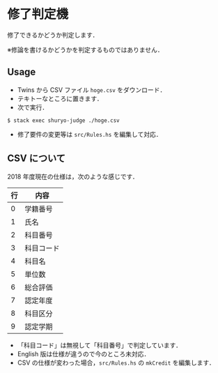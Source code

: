 # 修了判定機

修了できるかどうか判定します．

※修論を書けるかどうかを判定するものではありません．

## Usage

- Twins から CSV ファイル `hoge.csv` をダウンロード．
- テキトーなところに置きます．
- 次で実行．

```
$ stack exec shuryo-judge ./hoge.csv
```

- 修了要件の変更等は `src/Rules.hs` を編集して対応．


## CSV について

2018 年度現在の仕様は，次のような感じです．

| 行 | 内容       |
|----|------------|
| 0  | 学籍番号   |
| 1  | 氏名       |
| 2  | 科目番号   |
| 3  | 科目コード |
| 4  | 科目名     |
| 5  | 単位数     |
| 6  | 総合評価   |
| 7  | 認定年度   |
| 8  | 科目区分   |
| 9  | 認定学期   |

- 「科目コード」は無視して「科目番号」で判定しています．
- English 版は仕様が違うので今のところ未対応．
- CSV の仕様が変わった場合，`src/Rules.hs` の `mkCredit` を編集します．
